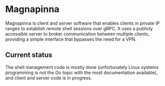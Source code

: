 # Magnapinna
Magnapinna is client and server software that enables clients in private IP ranges to establish remote shell sessions over gRPC. It uses a publicly accessible server to broker communication between multiple clients, providing a simple interface that bypasses the need for a VPN.

## Current status
The shell management code is mostly done (unfortunately Linux systems programming is not the Go topic with the most documentation available), and client and server code is in progress.
